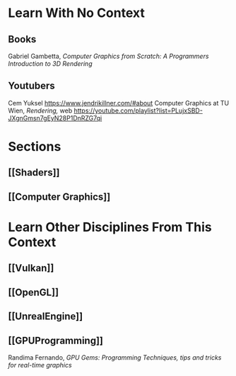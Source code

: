 # Learn With No Context 
## Books
Gabriel Gambetta, *Computer Graphics from Scratch: A Programmers Introduction to 3D Rendering*

## Youtubers
Cem Yuksel
https://www.jendrikillner.com/#about 
Computer Graphics at TU Wien, *Rendering,* web https://youtube.com/playlist?list=PLujxSBD-JXgnGmsn7gEyN28P1DnRZG7qi

# Sections
## [[Shaders]]
## [[Computer Graphics]]

# Learn Other Disciplines From This Context
## [[Vulkan]]
## [[OpenGL]]
## [[UnrealEngine]]
## [[GPUProgramming]]
Randima Fernando, *GPU Gems: Programming Techniques, tips and tricks for real-time graphics*


